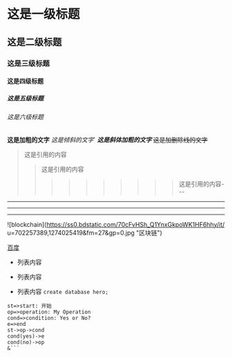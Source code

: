 # 这是一级标题
## 这是二级标题
### 这是三级标题
#### 这是四级标题
##### 这是五级标题
###### 这是六级标题
**这是加粗的文字**
*这是倾斜的文字*`
***这是斜体加粗的文字***
~~这是加删除线的文字~~
>这是引用的内容
>>这是引用的内容
>>>>>>>>>>这是引用的内容---
 ----
 ***
 *****
 ![blockchain](https://ss0.bdstatic.com/70cFvHSh_Q1YnxGkpoWK1HF6hhy/it/
 u=702257389,1274025419&fm=27&gp=0.jpg "区块链")
 
 [百度](http://baidu.com)
 - 列表内容
 + 列表内容
 * 列表内容
 `create database hero;`
 ```flow
 st=>start: 开始
 op=>operation: My Operation
 cond=>condition: Yes or No?
 e=>end
 st->op->cond
 cond(yes)->e
 cond(no)->op
 &```
